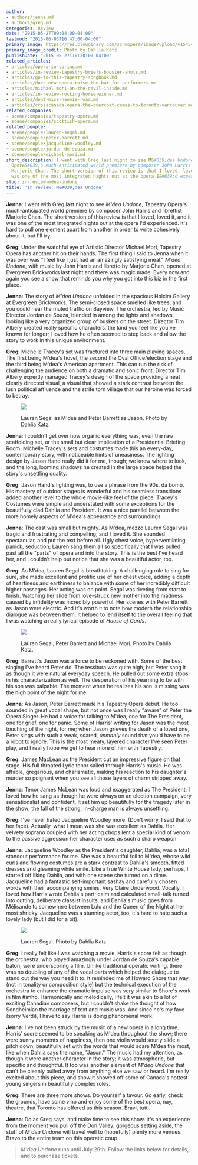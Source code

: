```yaml
---
author:
- authors/jenna.md
- authors/greg.md
categories: Review
date: "2015-05-27T09:04:00-04:00"
lastmod: "2015-06-03T16:47:00-04:00"
primary_image: https://res.cloudinary.com/schmopera/image/upload/v1545409169/media/webhook-uploads/1432735197094/M'Dea-Undone---Featuring-Lauren-Segal---photo-by-Dahlia-Katz.jpg.jpg
primary_image_credit: Photo by Dahlia Katz.
publishDate: "2015-05-27T10:20:00-04:00"
related_articles:
- articles/opera-in-spring.md
- articles/in-review-tapestry-briefs-booster-shots.md
- articles/go-to-this-tapestry-songbook.md
- articles/does-new-opera-raise-the-bar-for-performers.md
- articles/michael-mori-on-the-devil-inside.md
- articles/in-review-rocking-horse-winner.md
- articles/dont-miss-naomis-road.md
- articles/crosscanada-opera-the-overcoat-comes-to-toronto-vancouver.md
related_companies:
- scene/companies/tapestry-opera.md
- scene/companies/scottish-opera.md
related_people:
- scene/people/lauren-segal.md
- scene/people/peter-barrett.md
- scene/people/jacqueline-woodley.md
- scene/people/jordan-de-souza.md
- scene/people/michael-mori.md
short_description: I went with Greg last night to see M&#039;dea Undone, Tapestry
  Opera&#039;s much-anticipated world premiere by composer John Harris and librettist
  Marjorie Chan. The short version of this review is that I loved, loved it, and it
  was one of the most integrated nights out at the opera I&#039;d experienced.
slug: in-review-mdea-undone
title: 'In review: M&#039;dea Undone'
---
```


**Jenna**: I went with Greg last night to see *M'dea Undone*, Tapestry Opera's much-anticipated world premiere by composer John Harris and librettist Marjorie Chan. The short version of this review is that I loved, loved it, and it was one of the most integrated nights out at the opera I'd experienced. It's hard to pull one element apart from another in order to write cohesively about it, but I'll try.

**Greg**: Under the watchful eye of Artistic Director Michael Mori, Tapestry Opera has another hit on their hands. The first thing I said to Jenna when it was over was "I feel like I just had an amazingly satisfying meal." *M'dea Undone*, with music by John Harris and libretto by Marjorie Chan, opened at Evergreen Brickworks last night and there was magic made. Every now and again you see a show that reminds you why you got into this biz in the first place. 

**Jenna**: The story of *M'dea Undone* unfolded in the spacious Holcim Gallery at Evergreen Brickworks. The semi-closed space smelled like trees, and you could hear the muted traffic on Bayview. The orchestra, led by Music Director Jordan de Souza, blended in among the lights and shadows, looking like a very organized group of buskers on the street. Director Tim Albery created really specific characters, the kind you feel like you've known for longer; I loved how he often seemed to step back and allow the story to work in this unique environment.

**Greg**: Michelle Tracey's set was fractured into three main playing spaces. The first being M'dea's hovel, the second the Oval Office/election stage and the third being M'dea's American apartment. This can run the risk of challenging the audience on both a dramatic and sonic front. Director Tim Albery expertly managed Tracey's design of the space providing a neat clearly directed visual, a visual that showed a stark contrast between the lush political affluence and the strife torn village that our heroine was forced to betray. 

<figure data-type="image">

![](https://res.cloudinary.com/schmopera/image/upload/v1545409169/media/webhook-uploads/1432735247904/M'Dea-Undone-Featuring-Lauren-Segal-and-Peter-Barrett---photo-by-Dahlia-Katz--smaller-7.jpg.jpg)
<figcaption>Lauren Segal as M'dea and Peter Barrett as Jason. Photo by Dahlia Katz.</figcaption>
</figure>

**Jenna**: I couldn't get over how organic everything was, even the raw scaffolding set, or the small but clear implication of a Presidential Briefing Room. Michelle Tracey's sets and costumes made this an every-day, contemporary story, with noticeable hints of uneasiness. The lighting design by Jason Hand really did it for me, though; we knew where to look, and the long, looming shadows he created in the large space helped the story's unsettling quality.

**Greg**: Jason Hand's lighting was, to use a phrase from the 90s, da bomb. His mastery of outdoor stages is wonderful and his seamless transitions added another level to the whole movie-like feel of the piece. Tracey's Costumes were simple and understated with some exceptions for the beautifully clad Dahlia and President. It was a nice parallel between the more homely aspects of M'dea's appearance and surroundings. 

**Jenna**: The cast was small but mighty. As M'dea, mezzo Lauren Segal was tragic and frustrating and compelling, and I loved it. She sounded spectacular, and put the text before all. Ugly chest voice, hyperventilating panick, seduction; Lauren sang them all so specifically that I was pulled past all the "parts" of opera and into the story. This is the best I've heard her, and I couldn't help but notice that she was a beautiful actor, too.

**Greg**: As M'dea, Lauren Segal is breathtaking. A challenging role to sing for sure, she made excellent and prolific use of her chest voice, adding a depth of heartiness and earthiness to balance with some of her incredibly difficult higher passages. Her acting was on point. Segal was riveting from start to finish. Watching her slide from love-struck new mother into the madness caused by infidelity was incredibly powerful. Her scenes with Peter Barrett as Jason were electric. And it's worth it to note how modern the relationship dialogue was between them. It helped to lend itself to the overall feeling that I was watching a really lyrical episode of *House of Cards*. 

<figure data-type="image">

![](https://res.cloudinary.com/schmopera/image/upload/v1545409169/media/webhook-uploads/1432735329734/M'Dea-Undone-Featuring-Lauren-Segal%2C-Peter-Barrett%2C-and-Michael-Mori---photo-by-Dahlia-Katz--8.jpg.jpg)
<figcaption>Lauren Segal, Peter Barrett and Michael Mori. Photo by Dahlia Katz.</figcaption>
</figure>

**Greg**: Barrett's Jason was a force to be reckoned with. Some of the best singing I've heard Peter do. The tessitura was quite high, but Peter sang it as though it were natural everyday speech. He pulled out some extra stops in his characterization as well. The desperation of his yearning to be with his son was palpable. The moment when he realizes his son is missing was the high point of the night for me. 

**Jenna**: As Jason, Peter Barrett made his Tapestry Opera debut. He too sounded in great vocal shape, but not once was I really "aware" of Peter the Opera Singer. He had a voice for talking to M'dea, one for The President, one for grief, one for panic. Some of Harris' writing for Jason was the most touching of the night, for me; when Jason grieves the death of a loved one, Peter sings with such a weak, scared, *unmanly* sound that you'd have to be a robot to ignore. This is the most meaty, layered character I've seen Peter play, and I really hope we get to hear more of him with Tapestry.

**Greg**: James MacLean as the President cut an impressive figure on that stage. His full throated Lyric tenor sailed through Harris's music. He was affable, gregarious, and charismatic, making his reaction to his daughter's murder so poignant when you see all those layers of charm stripped away. 

**Jenna**: Tenor James McLean was loud and exaggerated as The President; I loved how he sang as though he were always on an election campaign, very sensationalist and confident. It set him up beautifully for the tragedy later in the show; the fall of the strong, in-charge man is always unsettling.

**Greg**: I've never hated Jacqueline Woodley more. (Don't worry, I said that to her face). Actually, what I mean was she was excellent as Dahlia. Her velvety soprano coupled with her acting chops lent a special kind of venom to the passive aggression her character uses as such a sharp weapon. 

**Jenna**: Jacqueline Woodley as the President's daughter, Dahlia, was a total standout performance for me. She was a beautiful foil to M'dea, whose wild curls and flowing costumes are a stark contrast to Dahlia's smooth, fitted dresses and gleaming white smile. Like a true White House lady, perhaps, I started off liking Dahlia, and with one scene she turned on a dime. Jacqueline had a fantastic self-important sashay and carefully chosen words with their accompanying smiles. Very Claire Underwood. Vocally, I loved how Harris wrote Dahlia's part; calm and calculated small-talk turned into cutting, deliberate classist insults, and Dahlia's music goes from Mélisande to somewhere between Lulu and the Queen of the Night at her most shrieky. Jacqueline was a stunning actor, too; it's hard to hate such a lovely lady (but I did for a bit).

<figure data-type="image">

![](https://res.cloudinary.com/schmopera/image/upload/v1545409169/media/webhook-uploads/1432735392941/M'Dea-Undone-Featuring-Lauren-Segal---photo-by-Dahlia-Katz.jpg.jpg)
<figcaption>Lauren Segal. Photo by Dahlia Katz.</figcaption>
</figure>

**Greg**: I really felt like I was watching a movie. Harris's score felt as though the orchestra, who played amazingly under Jordan de Souza's capable baton, were underscoring a film. Unlike traditional operatic writing, there was no doubling of any of the vocal parts which helped the dialogue to stand out the way you need it to. It reminded me of Howard Shore that way (not in tonality or composition style) but the technical execution of the orchestra to enhance the dramatic impulse was very similar to Shore's work in film #imho. Harmonically and melodically, I felt it was akin to a lot of exciting Canadian composers, but I couldn't shake the thought of how Sondheimian the marriage of text and music was. And since he's my fave (sorry Verdi), I have to say Harris is doing phenomenal work. 

**Jenna**: I've not been struck by the music of a new opera in a long time. Harris' score seemed to be speaking as M'dea throughout the show; there were sunny moments of happiness, then one violin would sourly slide a pitch down, beautifully set with the words that would scare M'dea the most, like when Dahlia says the name, "Jason." The music had my attention, as though it were another character in the story; it was atmospheric, but specific and thoughtful. It too was another element of *M'dea Undone* that can't be cleanly pulled away from anything else we saw or heard. I'm really excited about this piece, and show it showed off some of Canada's hottest young singers in beautifully complex roles.

**Greg**: There are three more shows. Do yourself a favour. Go early, check the grounds, have some vino and enjoy some of the best opera, nay, theatre, that Toronto has offered us this season. Bravi, tutti.  

**Jenna**: Do as Greg says, and make time to see this show. It's an experience from the moment you pull off the Don Valley; gorgeous setting aside, the stuff of *M'dea Undone* will travel well to (hopefully) plenty more venues. Bravo to the entire team on this operatic coup.

> *M'dea Undone* runs until July 29th. Follow the links below for details, and to purchase tickets.
